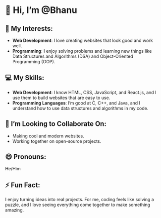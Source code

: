 # 👋 Hi, I’m @Bhanu

## 👀 My Interests:
- **Web Development**: I love creating websites that look good and work well.
- **Programming**: I enjoy solving problems and learning new things like Data Structures and Algorithms (DSA) and Object-Oriented Programming (OOP).

## 💻 My Skills:
- **Web Development**: I know HTML, CSS, JavaScript, and React.js, and I use them to build websites that are easy to use.
- **Programming Languages**: I’m good at C, C++, and Java, and I understand how to use data structures and algorithms in my code.

## 💞️ I’m Looking to Collaborate On:
- Making cool and modern websites.
- Working together on open-source projects.

## 😄 Pronouns:
He/Him

## ⚡ Fun Fact:
I enjoy turning ideas into real projects. For me, coding feels like solving a puzzle, and I love seeing everything come together to make something amazing.
